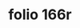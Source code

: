 ---
layout: edition
title: folio 166r
manuscript: Turin, Biblioteca Nazionale, MS N.III.19
sigla: T
iip: t166r.tif
milestone: 331
---